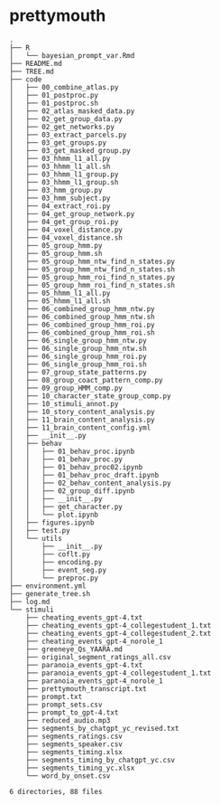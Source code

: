 # prettymouth

<!-- TREE_END -->
<!-- TREE_END -->
<!-- TREE_END -->
<!-- TREE_END -->
<!-- TREE_END -->
<!-- TREE_END -->
<!-- TREE_END -->
<!-- TREE_END -->
<!-- TREE_END -->
<!-- TREE_END -->
<!-- TREE_END -->
<!-- TREE_END -->
<!-- TREE_END -->
<!-- TREE_END -->
<!-- TREE_END -->
<!-- TREE_END -->
<!-- TREE_END -->
<!-- TREE_END -->
<!-- TREE_END -->
<!-- TREE_END -->
<!-- TREE_END -->
<!-- TREE_END -->
<!-- TREE_END -->
<!-- TREE_END -->
<!-- TREE_END -->
<!-- TREE_END -->
<!-- TREE_END -->
<!-- TREE_END -->
<!-- TREE_END -->
<!-- TREE_END -->
<!-- TREE_END -->
<!-- TREE_END -->
<!-- TREE_END -->
<!-- TREE_END -->
<!-- TREE_END -->
<!-- TREE_END -->
<!-- TREE_END -->
<!-- TREE_END -->
<!-- TREE_END -->
<!-- TREE_END -->
<!-- TREE_END -->
<!-- TREE_END -->
<!-- TREE_END -->
<!-- TREE_END -->
<!-- TREE_END -->
<!-- TREE_END -->
<!-- TREE_END -->
<!-- TREE_END -->
<!-- TREE_END -->
<!-- TREE_END -->
<!-- TREE_END -->
<!-- TREE_END -->
<!-- TREE_END -->
<!-- TREE_END -->
<!-- TREE_END -->
<!-- TREE_START -->
```
.
├── R
│   └── bayesian_prompt_var.Rmd
├── README.md
├── TREE.md
├── code
│   ├── 00_combine_atlas.py
│   ├── 01_postproc.py
│   ├── 01_postproc.sh
│   ├── 02_atlas_masked_data.py
│   ├── 02_get_group_data.py
│   ├── 02_get_networks.py
│   ├── 03_extract_parcels.py
│   ├── 03_get_groups.py
│   ├── 03_get_masked_group.py
│   ├── 03_hhmm_l1_all.py
│   ├── 03_hhmm_l1_all.sh
│   ├── 03_hhmm_l1_group.py
│   ├── 03_hhmm_l1_group.sh
│   ├── 03_hmm_group.py
│   ├── 03_hmm_subject.py
│   ├── 04_extract_roi.py
│   ├── 04_get_group_network.py
│   ├── 04_get_group_roi.py
│   ├── 04_voxel_distance.py
│   ├── 04_voxel_distance.sh
│   ├── 05_group_hmm.py
│   ├── 05_group_hmm.sh
│   ├── 05_group_hmm_ntw_find_n_states.py
│   ├── 05_group_hmm_ntw_find_n_states.sh
│   ├── 05_group_hmm_roi_find_n_states.py
│   ├── 05_group_hmm_roi_find_n_states.sh
│   ├── 05_hhmm_l1_all.py
│   ├── 05_hhmm_l1_all.sh
│   ├── 06_combined_group_hmm_ntw.py
│   ├── 06_combined_group_hmm_ntw.sh
│   ├── 06_combined_group_hmm_roi.py
│   ├── 06_combined_group_hmm_roi.sh
│   ├── 06_single_group_hmm_ntw.py
│   ├── 06_single_group_hmm_ntw.sh
│   ├── 06_single_group_hmm_roi.py
│   ├── 06_single_group_hmm_roi.sh
│   ├── 07_group_state_patterns.py
│   ├── 08_group_coact_pattern_comp.py
│   ├── 09_group_HMM_comp.py
│   ├── 10_character_state_group_comp.py
│   ├── 10_stimuli_annot.py
│   ├── 10_story_content_analysis.py
│   ├── 11_brain_content_analysis.py
│   ├── 11_brain_content_config.yml
│   ├── __init__.py
│   ├── behav
│   │   ├── 01_behav_proc.ipynb
│   │   ├── 01_behav_proc.py
│   │   ├── 01_behav_proc02.ipynb
│   │   ├── 01_behav_proc_draft.ipynb
│   │   ├── 02_behav_content_analysis.py
│   │   ├── 02_group_diff.ipynb
│   │   ├── __init__.py
│   │   ├── get_character.py
│   │   └── plot.ipynb
│   ├── figures.ipynb
│   ├── test.py
│   └── utils
│       ├── __init__.py
│       ├── coflt.py
│       ├── encoding.py
│       ├── event_seg.py
│       └── preproc.py
├── environment.yml
├── generate_tree.sh
├── log.md
└── stimuli
    ├── cheating_events_gpt-4.txt
    ├── cheating_events_gpt-4_collegestudent_1.txt
    ├── cheating_events_gpt-4_collegestudent_2.txt
    ├── cheating_events_gpt-4_norole_1
    ├── greeneye_Qs_YAARA.md
    ├── original_segment_ratings_all.csv
    ├── paranoia_events_gpt-4.txt
    ├── paranoia_events_gpt-4_collegestudent_1.txt
    ├── paranoia_events_gpt-4_norole_1
    ├── prettymouth_transcript.txt
    ├── prompt.txt
    ├── prompt_sets.csv
    ├── prompt_to_gpt-4.txt
    ├── reduced_audio.mp3
    ├── segments_by_chatgpt_yc_revised.txt
    ├── segments_ratings.csv
    ├── segments_speaker.csv
    ├── segments_timing.xlsx
    ├── segments_timing_by_chatgpt_yc.csv
    ├── segments_timing_yc.xlsx
    └── word_by_onset.csv

6 directories, 88 files
```
<!-- TREE_END -->

